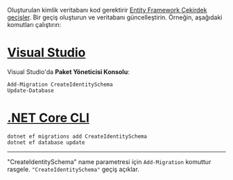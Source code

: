 Oluşturulan kimlik veritabanı kod gerektirir [Entity Framework Çekirdek geçişler](/ef/core/managing-schemas/migrations/). Bir geçiş oluşturun ve veritabanı güncelleştirin. Örneğin, aşağıdaki komutları çalıştırın:

# <a name="visual-studiotabvisual-studio"></a>[Visual Studio](#tab/visual-studio)

Visual Studio'da **Paket Yöneticisi Konsolu**:

```PMC
Add-Migration CreateIdentitySchema
Update-Database
```

# <a name="net-core-clitabnetcore-cli"></a>[.NET Core CLI](#tab/netcore-cli)

```cli
dotnet ef migrations add CreateIdentitySchema
dotnet ef database update
```

------

"CreateIdentitySchema" name parametresi için `Add-Migration` komuttur rasgele. `"CreateIdentitySchema"` geçiş açıklar.